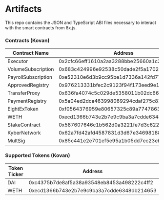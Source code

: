 # Artifacts

This repo contains the JSON and TypeScript ABI files necessary to interact with the smart contracts from 8x.js.

### Contracts (Kovan)

| Contract Name                                                         | Address                                                      |
| --------------------------------------------------------------- | ---------------------------------------------------------------- |
| Executor | 0x2cfc66eff1610a2aa3288bbe25660a1c36969342 |
| VolumeSubscription | 0x683c424996e92538c50dade2f5a1702d0c215de7 |
| PayrollSubscription | 0xe52310e6d3b9cc95be1d7336a142fd77520cc4e8 |
| ApprovedRegistry | 0x976213331bfec2c9123f94f173eed9e116b1907d |
| TransferProxy | 0x636fa4074c5c029de5358011b02dc665ae6253dd |
| PaymentRegistry | 0x5a04ed2dca463998069294cdaf275c835b2e731f |
| EightExToken | 0xf0564376959e80657325c89a774786308649e499 |
| WETH | 0xecd1366b743e2b7e9c9ba3a7cdde6348db214653 |
| StakeContract | 0x587607646c1b562d0a3221fe7d3c622d9d0d47c6 |
| KyberNetwork | 0x62a7fd42afd4587831d3d67e3469818863a7c48c |
| MultSig | 0x85c441e2e701ef5e95a1b05dd7ec23ebc5d0df5a |

### Supported Tokens (Kovan)

| Token Ticker                                                         | Address                                                      |
| --------------------------------------------------------------- | ---------------------------------------------------------------- |
| DAI | 0xc4375b7de8af5a38a93548eb8453a498222c4ff2 |
| WETH | 0xecd1366b743e2b7e9c9ba3a7cdde6348db214653 |
